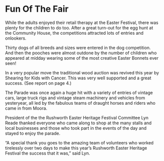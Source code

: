 # Fun Of The Fair

While the adults enjoyed their retail therapy at the Easter Festival, there was plenty for the children to do too. After a great turn-out for the egg hunt at the Community House, the competitions attracted lots of entries and onlookers.
<!--more-->
Thirty dogs of all breeds and sizes were entered in the dog competition. And then the pooches were almost outdone by the number of children who appeared at midday wearing some of the most creative Easter Bonnets ever seen!

In a very popular move the traditional wood auction was revived this year by Shearing for Kids with Cancer. This was very well supported and a great success. (See report on page 4.)

The Parade was once again a huge hit with a variety of entries of vintage cars, large truck rigs and vintage steam machinery and vehicles from yesteryear, all led by the fabulous teams of draught horses and riders who came in from Moora.

President of the the Rushworth Easter Heritage Festival Committee Lyn Reade thanked everyone who came along to shop at the many stalls and local businesses and those who took part in the events of the day and stayed to enjoy the parade.

“A special thank you goes to the amazing team of volunteers who worked tirelessly over two days to make this year’s Rushworth Easter Heritage Festival the success that it was,” said Lyn.
